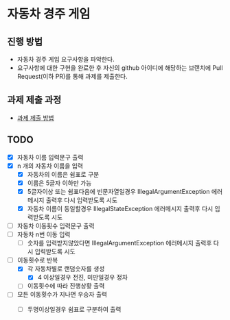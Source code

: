 # 자동차 경주 게임
## 진행 방법
* 자동차 경주 게임 요구사항을 파악한다.
* 요구사항에 대한 구현을 완료한 후 자신의 github 아이디에 해당하는 브랜치에 Pull Request(이하 PR)를 통해 과제를 제출한다.

## 과제 제출 과정
* [과제 제출 방법](https://github.com/next-step/nextstep-docs/tree/master/precourse)

## TODO

*[x] 자동차 이름 입력문구 출력
*[x] n 개의 자동차 이름을 입력
  *[x] 자동차의 이름은 쉼표로 구분
  *[x] 이름은 5글자 이하만 가능
  *[x] 5글자이상 또는 쉼표다음에 빈문자열일경우 IllegalArgumentException 에러메시지 출력후 다시 입력받도록 시도
  *[x] 자동차 이름이 동일할경우 IllegalStateException 에러메시지 출력후 다시 입력받도록 시도
*[ ] 자동차 이동횟수 입력문구 출력
*[ ] 자동차 n번 이동 입력
  *[ ] 숫자를 입력받지않았다면 IllegalArgumentException 에러메시지 출력후 다시 입력받도록 시도
*[ ] 이동횟수로 반복 
  *[x] 각 자동차별로 랜덤숫자를 생성
    *[x] 4 이상일경우 전진, 미만일경우 정차
  *[ ] 이동횟수에 따라 진행상황 출력
*[ ] 모든 이동횟수가 지나면 우승자 출력
  *[ ] 두명이상일경우 쉼표로 구분하여 출력
    


